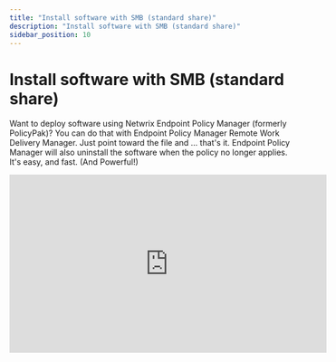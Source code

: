 ```yaml
---
title: "Install software with SMB (standard share)"
description: "Install software with SMB (standard share)"
sidebar_position: 10
---
```

# Install software with SMB (standard share)

Want to deploy software using Netwrix Endpoint Policy Manager (formerly PolicyPak)? You can do that
with Endpoint Policy Manager Remote Work Delivery Manager. Just point toward the file and ... that's
it. Endpoint Policy Manager will also uninstall the software when the policy no longer applies. It's
easy, and fast. (And Powerful!)

<iframe width="560" height="315" src="https://www.youtube.com/embed/RnxxP5VAlIk" title="Endpoint Policy Manager Remote Work Delivery Manager: Install software with SMB (standard share)" frameborder="0" allow="accelerometer; autoplay; clipboard-write; encrypted-media; gyroscope; picture-in-picture; web-share" allowfullscreen="1"></iframe>
